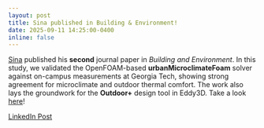 ```yaml
---
layout: post
title: Sina published in Building & Environment!
date: 2025-09-11 14:25:00-0400
inline: false
---
```


[Sina](https://sustainableurbansystems.com/team/rahimi/) published his **second** journal paper in *Building and Environment*. In this study, we validated the OpenFOAM-based **urbanMicroclimateFoam** solver against on-campus measurements at Georgia Tech, showing strong agreement for microclimate and outdoor thermal comfort. The work also lays the groundwork for the **Outdoor+** design tool in Eddy3D. Take a look [here](https://www.researchgate.net/publication/395227387_Coupled_Urban_Physics_in_Microclimate_Modeling_Validating_and_Enhancing_Simulation_Tools)!

[LinkedIn Post](https://www.linkedin.com/feed/update/urn:li:activity:7371857300120256512/)
